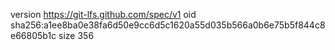 version https://git-lfs.github.com/spec/v1
oid sha256:a1ee8ba0e38fa6d50e9cc6d5c1620a55d035b566a0b6e75b5f844c8e66805b1c
size 356
